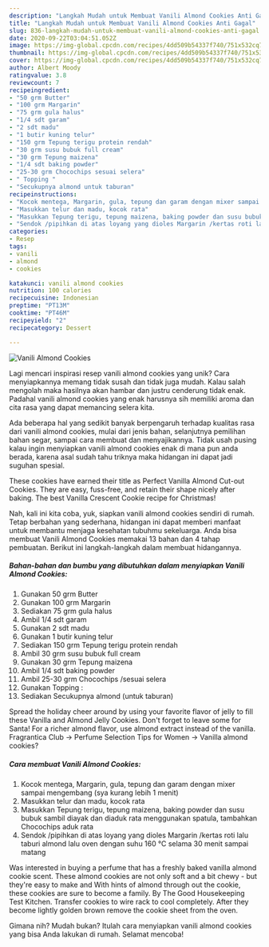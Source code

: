 ```yaml
---
description: "Langkah Mudah untuk Membuat Vanili Almond Cookies Anti Gagal"
title: "Langkah Mudah untuk Membuat Vanili Almond Cookies Anti Gagal"
slug: 836-langkah-mudah-untuk-membuat-vanili-almond-cookies-anti-gagal
date: 2020-09-22T03:04:51.052Z
image: https://img-global.cpcdn.com/recipes/4dd509b54337f740/751x532cq70/vanili-almond-cookies-foto-resep-utama.jpg
thumbnail: https://img-global.cpcdn.com/recipes/4dd509b54337f740/751x532cq70/vanili-almond-cookies-foto-resep-utama.jpg
cover: https://img-global.cpcdn.com/recipes/4dd509b54337f740/751x532cq70/vanili-almond-cookies-foto-resep-utama.jpg
author: Albert Moody
ratingvalue: 3.8
reviewcount: 7
recipeingredient:
- "50 grm Butter"
- "100 grm Margarin"
- "75 grm gula halus"
- "1/4 sdt garam"
- "2 sdt madu"
- "1 butir kuning telur"
- "150 grm Tepung terigu protein rendah"
- "30 grm susu bubuk full cream"
- "30 grm Tepung maizena"
- "1/4 sdt baking powder"
- "25-30 grm Chocochips sesuai selera"
- " Topping "
- "Secukupnya almond untuk taburan"
recipeinstructions:
- "Kocok mentega, Margarin, gula, tepung dan garam dengan mixer sampai mengembang (sya kurang lebih 1 menit)"
- "Masukkan telur dan madu, kocok rata"
- "Masukkan Tepung terigu, tepung maizena, baking powder dan susu bubuk sambil diayak dan diaduk rata menggunakan spatula, tambahkan Chocochips aduk rata"
- "Sendok /pipihkan di atas loyang yang dioles Margarin /kertas roti lalu taburi almond lalu oven dengan suhu 160 °C selama 30 menit sampai matang"
categories:
- Resep
tags:
- vanili
- almond
- cookies

katakunci: vanili almond cookies 
nutrition: 100 calories
recipecuisine: Indonesian
preptime: "PT13M"
cooktime: "PT46M"
recipeyield: "2"
recipecategory: Dessert

---
```



![Vanili Almond Cookies](https://img-global.cpcdn.com/recipes/4dd509b54337f740/751x532cq70/vanili-almond-cookies-foto-resep-utama.jpg)

Lagi mencari inspirasi resep vanili almond cookies yang unik? Cara menyiapkannya memang tidak susah dan tidak juga mudah. Kalau salah mengolah maka hasilnya akan hambar dan justru cenderung tidak enak. Padahal vanili almond cookies yang enak harusnya sih memiliki aroma dan cita rasa yang dapat memancing selera kita.

Ada beberapa hal yang sedikit banyak berpengaruh terhadap kualitas rasa dari vanili almond cookies, mulai dari jenis bahan, selanjutnya pemilihan bahan segar, sampai cara membuat dan menyajikannya. Tidak usah pusing kalau ingin menyiapkan vanili almond cookies enak di mana pun anda berada, karena asal sudah tahu triknya maka hidangan ini dapat jadi suguhan spesial.

These cookies have earned their title as Perfect Vanilla Almond Cut-out Cookies. They are easy, fuss-free, and retain their shape nicely after baking. The best Vanilla Crescent Cookie recipe for Christmas!


Nah, kali ini kita coba, yuk, siapkan vanili almond cookies sendiri di rumah. Tetap berbahan yang sederhana, hidangan ini dapat memberi manfaat untuk membantu menjaga kesehatan tubuhmu sekeluarga. Anda bisa membuat Vanili Almond Cookies memakai 13 bahan dan 4 tahap pembuatan. Berikut ini langkah-langkah dalam membuat hidangannya.

<!--inarticleads1-->

##### Bahan-bahan dan bumbu yang dibutuhkan dalam menyiapkan Vanili Almond Cookies:

1. Gunakan 50 grm Butter
1. Gunakan 100 grm Margarin
1. Sediakan 75 grm gula halus
1. Ambil 1/4 sdt garam
1. Gunakan 2 sdt madu
1. Gunakan 1 butir kuning telur
1. Sediakan 150 grm Tepung terigu protein rendah
1. Ambil 30 grm susu bubuk full cream
1. Gunakan 30 grm Tepung maizena
1. Ambil 1/4 sdt baking powder
1. Ambil 25-30 grm Chocochips /sesuai selera
1. Gunakan  Topping :
1. Sediakan Secukupnya almond (untuk taburan)


Spread the holiday cheer around by using your favorite flavor of jelly to fill these Vanilla and Almond Jelly Cookies. Don&#39;t forget to leave some for Santa! For a richer almond flavor, use almond extract instead of the vanilla. Fragrantica Club → Perfume Selection Tips for Women → Vanilla almond cookies? 

<!--inarticleads2-->

##### Cara membuat Vanili Almond Cookies:

1. Kocok mentega, Margarin, gula, tepung dan garam dengan mixer sampai mengembang (sya kurang lebih 1 menit)
1. Masukkan telur dan madu, kocok rata
1. Masukkan Tepung terigu, tepung maizena, baking powder dan susu bubuk sambil diayak dan diaduk rata menggunakan spatula, tambahkan Chocochips aduk rata
1. Sendok /pipihkan di atas loyang yang dioles Margarin /kertas roti lalu taburi almond lalu oven dengan suhu 160 °C selama 30 menit sampai matang


Was interested in buying a perfume that has a freshly baked vanilla almond cookie scent. These almond cookies are not only soft and a bit chewy - but they&#39;re easy to make and With hints of almond through out the cookie, these cookies are sure to become a family. By The Good Housekeeping Test Kitchen. Transfer cookies to wire rack to cool completely. After they become lightly golden brown remove the cookie sheet from the oven. 

Gimana nih? Mudah bukan? Itulah cara menyiapkan vanili almond cookies yang bisa Anda lakukan di rumah. Selamat mencoba!
